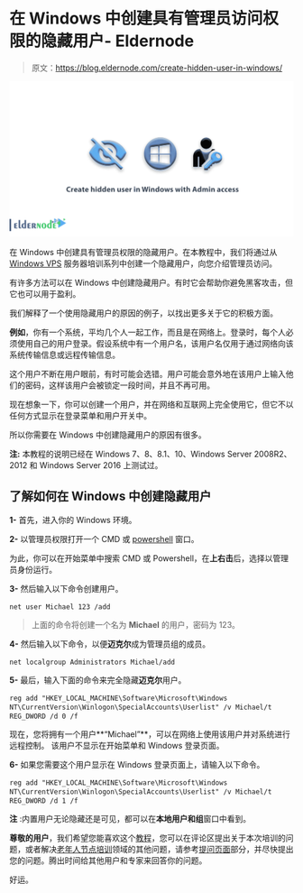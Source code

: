 # 在 Windows 中创建具有管理员访问权限的隐藏用户- Eldernode

> 原文：<https://blog.eldernode.com/create-hidden-user-in-windows/>

![Create hidden user in Windows with Admin access](img/04bc204fc863c3f3d892749af59b0e63.png)

在 Windows 中创建具有管理员权限的隐藏用户。在本教程中，我们将通过从 [Windows VPS](https://eldernode.com/windows-vps/) 服务器培训系列中创建一个隐藏用户，向您介绍管理员访问。

有许多方法可以在 Windows 中创建隐藏用户。有时它会帮助你避免黑客攻击，但它也可以用于盈利。

我们解释了一个使用隐藏用户的原因的例子，以找出更多关于它的积极方面。

**例如**，你有一个系统，平均几个人一起工作，而且是在网络上。登录时，每个人必须使用自己的用户登录。假设系统中有一个用户名，该用户名仅用于通过网络向该系统传输信息或远程传输信息。

这个用户不断在用户眼前，有时可能会选错。用户可能会意外地在该用户上输入他们的密码，这样该用户会被锁定一段时间，并且不再可用。

现在想象一下，你可以创建一个用户，并在网络和互联网上完全使用它，但它不以任何方式显示在登录菜单和用户开关中。

所以你需要在 Windows 中创建隐藏用户的原因有很多。

**注:** 本教程的说明已经在 Windows 7、8、8.1、10、Windows Server 2008R2、2012 和 Windows Server 2016 上测试过。

## 了解如何在 Windows 中创建隐藏用户

**1-** 首先，进入你的 Windows 环境。

**2-** 以管理员权限打开一个 CMD 或 [powershell](https://docs.microsoft.com/en-us/powershell/) 窗口。

为此，你可以在开始菜单中搜索 CMD 或 Powershell，在**上右击**后，选择以管理员身份运行。

**3-** 然后输入以下命令创建用户。

```
net user Michael 123 /add 
```

> 上面的命令将创建一个名为 **Michael** 的用户，密码为 123。

**4-** 然后输入以下命令，以便**迈克尔**成为管理员组的成员。

```
net localgroup Administrators Michael/add 
```

**5-** 最后，输入下面的命令来完全隐藏**迈克尔**用户。

```
reg add "HKEY_LOCAL_MACHINE\Software\Microsoft\Windows NT\CurrentVersion\Winlogon\SpecialAccounts\Userlist" /v Michael/t REG_DWORD /d 0 /f 
```

现在，您将拥有一个用户**“Michael”**，可以在网络上使用该用户并对系统进行远程控制。
该用户不显示在开始菜单和 Windows 登录页面。

**6-** 如果您需要这个用户显示在 Windows 登录页面上，请输入以下命令。

```
reg add "HKEY_LOCAL_MACHINE\Software\Microsoft\Windows NT\CurrentVersion\Winlogon\SpecialAccounts\Userlist" /v Michael/t REG_DWORD /d 1 /f 
```

**注** :内置用户无论隐藏还是可见，都可以在**本地用户和组**窗口中看到。

**尊敬的用户**，我们希望您能喜欢这个[教程](https://eldernode.com/category/tutorial/)，您可以在评论区提出关于本次培训的问题，或者解决[老年人节点培训](https://eldernode.com/blog/)领域的其他问题，请参考[提问页面](https://eldernode.com/ask)部分，并尽快提出您的问题。腾出时间给其他用户和专家来回答你的问题。

好运。